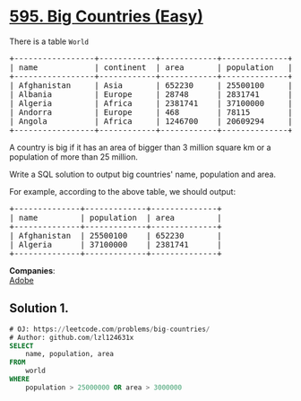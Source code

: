 # [595. Big Countries (Easy)](https://leetcode.com/problems/big-countries/)

<p>There is a table <code>World</code> </p>
<pre>+-----------------+------------+------------+--------------+---------------+
| name            | continent  | area       | population   | gdp           |
+-----------------+------------+------------+--------------+---------------+
| Afghanistan     | Asia       | 652230     | 25500100     | 20343000      |
| Albania         | Europe     | 28748      | 2831741      | 12960000      |
| Algeria         | Africa     | 2381741    | 37100000     | 188681000     |
| Andorra         | Europe     | 468        | 78115        | 3712000       |
| Angola          | Africa     | 1246700    | 20609294     | 100990000     |
+-----------------+------------+------------+--------------+---------------+
</pre>
<p>
A country is big if it has an area of bigger than 3 million square km or a population of more than 25 million.
</p><p>
Write a SQL solution to output big countries' name, population and area.
</p>
<p>
For example, according to the above table, we should output:
</p><pre>+--------------+-------------+--------------+
| name         | population  | area         |
+--------------+-------------+--------------+
| Afghanistan  | 25500100    | 652230       |
| Algeria      | 37100000    | 2381741      |
+--------------+-------------+--------------+
</pre>
<p></p>

**Companies**:  
[Adobe](https://leetcode.com/company/adobe)

## Solution 1.

```sql
# OJ: https://leetcode.com/problems/big-countries/
# Author: github.com/lzl124631x
SELECT
    name, population, area
FROM
    world
WHERE
    population > 25000000 OR area > 3000000
```